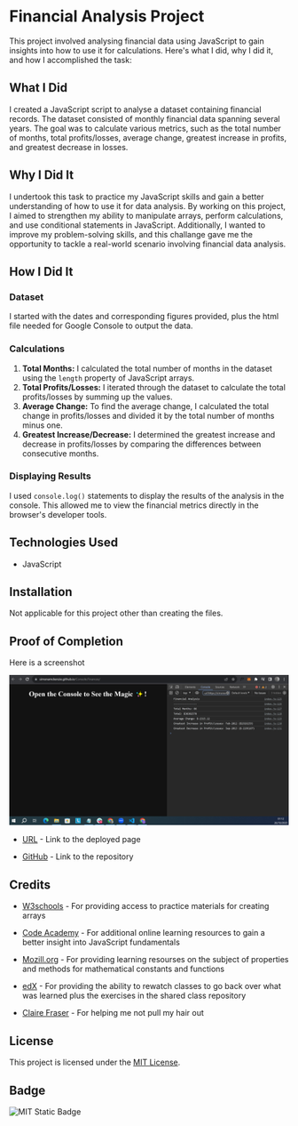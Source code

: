 # Financial Analysis Project

This project involved analysing financial data using JavaScript to gain insights into how to use it for calculations. Here's what I did, why I did it, and how I accomplished the task:

## What I Did

I created a JavaScript script to analyse a dataset containing financial records. The dataset consisted of monthly financial data spanning several years. The goal was to calculate various metrics, such as the total number of months, total profits/losses, average change, greatest increase in profits, and greatest decrease in losses.

## Why I Did It

I undertook this task to practice my JavaScript skills and gain a better understanding of how to use it for data analysis. By working on this project, I aimed to strengthen my ability to manipulate arrays, perform calculations, and use conditional statements in JavaScript. Additionally, I wanted to improve my problem-solving skills, and this challange gave me the opportunity to tackle a real-world scenario involving financial data analysis.

## How I Did It

### Dataset
I started with the dates and corresponding figures provided, plus the html file needed for Google Console to output the data. 

### Calculations
1. **Total Months:** I calculated the total number of months in the dataset using the `length` property of JavaScript arrays.
2. **Total Profits/Losses:** I iterated through the dataset to calculate the total profits/losses by summing up the values.
3. **Average Change:** To find the average change, I calculated the total change in profits/losses and divided it by the total number of months minus one.
4. **Greatest Increase/Decrease:** I determined the greatest increase and decrease in profits/losses by comparing the differences between consecutive months.

### Displaying Results
I used `console.log()` statements to display the results of the analysis in the console. This allowed me to view the financial metrics directly in the browser's developer tools.

## Technologies Used

- JavaScript

## Installation

Not applicable for this project other than creating the files.

## Proof of Completion

Here is a screenshot

![Full Landing Page](/images/screenshot.PNG)

- [URL](https://simonamckenzie.github.io/Console.Finances/) - Link to the deployed page

- [GitHub](https://github.com/SimonAMcKenzie/Console.Finances) - Link to the repository 

## Credits

- [W3schools](https://www.w3schools.com/jsref/jsref_obj_array.asp) - For providing access to practice materials for creating arrays

- [Code Academy](https://www.codecademy.com/courses/learn-javascript-fundamentals/lessons/introduction-to-javascript/exercises/math-operators) - For additional online learning resources to gain a better insight into JavaScript fundamentals 

- [Mozill.org](https://developer.mozilla.org/en-US/docs/Web/JavaScript/Reference/Global_Objects/Mathp) - For providing learning resourses on the subject of properties and methods for mathematical constants and functions

- [edX](https://bootcampspot.instructure.com/) - For providing the ability to rewatch classes to go back over what was learned plus the exercises in the shared class repository 

- [Claire Fraser](https://github.com/ClaireFraser121) - For helping me not pull my hair out



## License

This project is licensed under the [MIT License](LICENSE). 

## Badge

![MIT Static Badge](https://img.shields.io/badge/License-MIT-brightgreen)